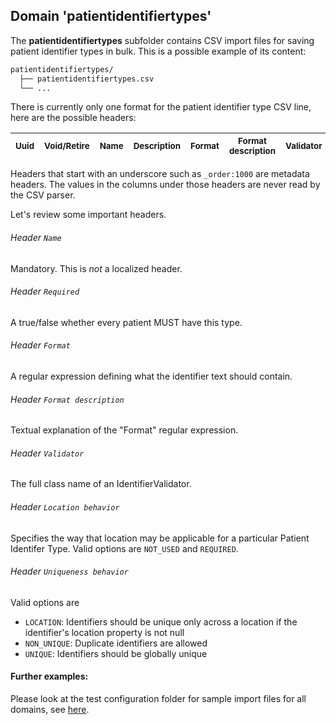 ## Domain 'patientidentifiertypes'
The **patientidentifiertypes** subfolder contains CSV import files for saving patient identifier types in bulk. This is a possible example of its content:
```bash
patientidentifiertypes/
  ├── patientidentifiertypes.csv
  └── ...
```
There is currently only one format for the patient identifier type CSV line, here are the possible headers:

| <sub>Uuid</sub> | <sub>Void/Retire</sub> | <sub>Name</sub> | <sub>Description</sub> | <sub>Format</sub> | <sub>Format description</sub> | <sub>Validator</sub> | <sub>Location behavior</sub> | <sub>Uniqueness behavior</sub> | <sub>_order:1000</sub> |
| - | - | - | - | - | - | - | - | - | - |

Headers that start with an underscore such as `_order:1000` are metadata headers. The values in the columns under 
those headers are never read by the CSV parser.

Let's review some important headers.

###### Header `Name`
Mandatory. This is _not_ a localized header.

###### Header `Required`
A true/false whether every patient MUST have this type.

###### Header `Format`
A regular expression defining what the identifier text should contain.

###### Header `Format description`
Textual explanation of the "Format" regular expression. 

###### Header `Validator`
The full class name of an IdentifierValidator.

###### Header `Location behavior`
Specifies the way that location may be applicable for a particular Patient Identifer Type. Valid options are
`NOT_USED` and `REQUIRED`.

###### Header `Uniqueness behavior`
Valid options are
- `LOCATION`: Identifiers should be unique only across a location if the identifier's location property is not null
- `NON_UNIQUE`: Duplicate identifiers are allowed
- `UNIQUE`: Identifiers should be globally unique

#### Further examples:
Please look at the test configuration folder for sample import files for all domains, see [here](../api/src/test/resources/testAppDataDir/configuration).
